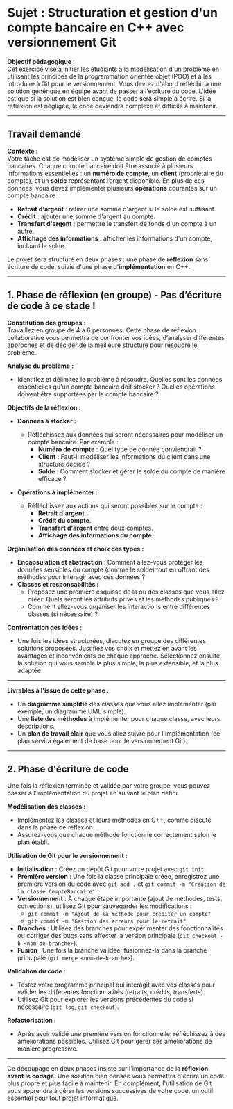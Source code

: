 # Sujet : Structuration et gestion d'un compte bancaire en C++ avec versionnement Git

**Objectif pédagogique :**  
Cet exercice vise à initier les étudiants à la modélisation d'un problème en utilisant les principes de la programmation orientée objet (POO) et à les introduire à Git pour le versionnement. Vous devrez d'abord réfléchir à une solution générique en équipe avant de passer à l'écriture du code. L'idée est que si la solution est bien conçue, le code sera simple à écrire. Si la réflexion est négligée, le code deviendra complexe et difficile à maintenir.

---

## Travail demandé

**Contexte :**  
Votre tâche est de modéliser un système simple de gestion de comptes bancaires. Chaque compte bancaire doit être associé à plusieurs informations essentielles : un **numéro de compte**, un **client** (propriétaire du compte), et un **solde** représentant l’argent disponible. En plus de ces données, vous devez implémenter plusieurs **opérations** courantes sur un compte bancaire :
- **Retrait d'argent** : retirer une somme d'argent si le solde est suffisant.
- **Crédit** : ajouter une somme d'argent au compte.
- **Transfert d'argent** : permettre le transfert de fonds d'un compte à un autre.
- **Affichage des informations** : afficher les informations d'un compte, incluant le solde.

Le projet sera structuré en deux phases : une phase de **réflexion** sans écriture de code, suivie d'une phase d'**implémentation** en C++.

---

## 1. Phase de réflexion (en groupe) - **Pas d’écriture de code à ce stade !**

**Constitution des groupes :**  
Travaillez en groupe de 4 à 6 personnes. Cette phase de réflexion collaborative vous permettra de confronter vos idées, d’analyser différentes approches et de décider de la meilleure structure pour résoudre le problème.

**Analyse du problème :**  
- Identifiez et délimitez le problème à résoudre. Quelles sont les données essentielles qu'un compte bancaire doit stocker ? Quelles opérations doivent être supportées par le compte bancaire ?

**Objectifs de la réflexion :**
- **Données à stocker :**
  - Réfléchissez aux données qui seront nécessaires pour modéliser un compte bancaire. Par exemple :
    - **Numéro de compte** : Quel type de donnée conviendrait ?
    - **Client** : Faut-il modéliser les informations du client dans une structure dédiée ?
    - **Solde** : Comment stocker et gérer le solde du compte de manière efficace ?
    
- **Opérations à implémenter :**
  - Réfléchissez aux actions qui seront possibles sur le compte :
    - **Retrait d'argent**.
    - **Crédit du compte**.
    - **Transfert d'argent** entre deux comptes.
    - **Affichage des informations du compte**.

**Organisation des données et choix des types :**  
- **Encapsulation et abstraction** : Comment allez-vous protéger les données sensibles du compte (comme le solde) tout en offrant des méthodes pour interagir avec ces données ? 
- **Classes et responsabilités :**  
  - Proposez une première esquisse de la ou des classes que vous allez créer. Quels seront les attributs privés et les méthodes publiques ?
  - Comment allez-vous organiser les interactions entre différentes classes (si nécessaire) ?

**Confrontation des idées :**
- Une fois les idées structurées, discutez en groupe des différentes solutions proposées. Justifiez vos choix et mettez en avant les avantages et inconvénients de chaque approche. Sélectionnez ensuite la solution qui vous semble la plus simple, la plus extensible, et la plus adaptée.

---

**Livrables à l'issue de cette phase :**
- Un **diagramme simplifié** des classes que vous allez implémenter (par exemple, un diagramme UML simple).
- Une **liste des méthodes** à implémenter pour chaque classe, avec leurs descriptions.
- Un **plan de travail clair** que vous allez suivre pour l'implémentation (ce plan servira également de base pour le versionnement Git).

---

## 2. Phase d'écriture de code

Une fois la réflexion terminée et validée par votre groupe, vous pouvez passer à l’implémentation du projet en suivant le plan défini.

**Modélisation des classes :**
- Implémentez les classes et leurs méthodes en C++, comme discuté dans la phase de réflexion.
- Assurez-vous que chaque méthode fonctionne correctement selon le plan établi.

**Utilisation de Git pour le versionnement :**
- **Initialisation** : Créez un dépôt Git pour votre projet avec `git init`.
- **Première version** : Une fois la classe principale créée, enregistrez une première version du code avec `git add .` et `git commit -m "Création de la classe CompteBancaire"`.
- **Versionnement** : À chaque étape importante (ajout de méthodes, tests, corrections), utilisez Git pour sauvegarder les modifications :
  - `git commit -m "Ajout de la méthode pour créditer un compte"`
  - `git commit -m "Gestion des erreurs pour le retrait"`
- **Branches** : Utilisez des branches pour expérimenter des fonctionnalités ou corriger des bugs sans affecter la version principale (`git checkout -b <nom-de-branche>`).
- **Fusion** : Une fois la branche validée, fusionnez-la dans la branche principale (`git merge <nom-de-branche>`).

**Validation du code :**
- Testez votre programme principal qui interagit avec vos classes pour valider les différentes fonctionnalités (retraits, crédits, transferts).
- Utilisez Git pour explorer les versions précédentes du code si nécessaire (`git log`, `git checkout`).

**Refactorisation :**  
- Après avoir validé une première version fonctionnelle, réfléchissez à des améliorations possibles. Utilisez Git pour gérer ces améliorations de manière progressive.

---

Ce découpage en deux phases insiste sur l'importance de la **réflexion avant le codage**. Une solution bien pensée vous permettra d'écrire un code plus propre et plus facile à maintenir. En complément, l'utilisation de Git vous apprendra à gérer les versions successives de votre code, un outil essentiel pour tout projet informatique.